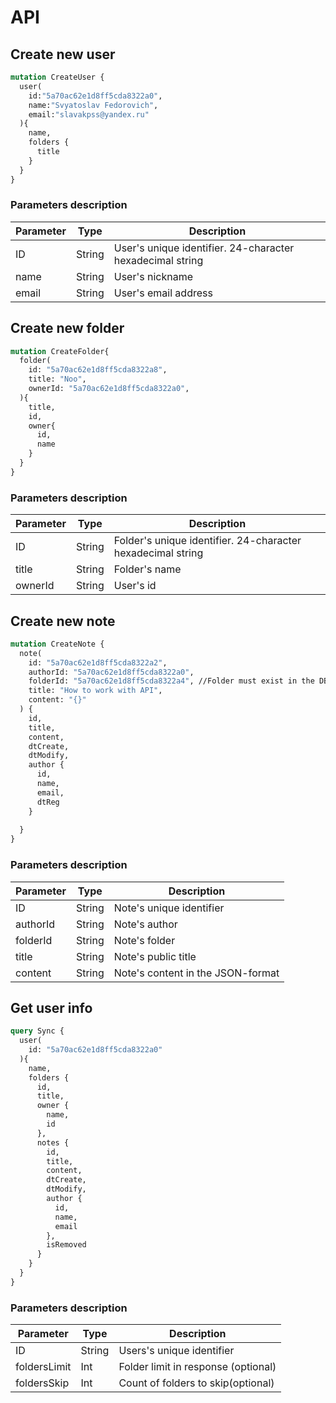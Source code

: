# API

## Create new user
```graphql
mutation CreateUser {
  user(
    id:"5a70ac62e1d8ff5cda8322a0",
    name:"Svyatoslav Fedorovich",
    email:"slavakpss@yandex.ru"
  ){
    name,
    folders {
      title
    }
  }
}
```
### Parameters description

| Parameter | Type | Description |
| -- | -- | -- |
| ID | String | User's unique identifier. 24-character hexadecimal string |
| name | String | User's nickname |
| email | String | User's email address |

## Create new folder
```graphql
mutation CreateFolder{
  folder(
    id: "5a70ac62e1d8ff5cda8322a8",
    title: "Noo",
    ownerId: "5a70ac62e1d8ff5cda8322a0",
  ){
    title,
    id,
    owner{
      id,
      name
    }
  }
}
```
### Parameters description

| Parameter | Type | Description |
| -- | -- | -- |
| ID | String | Folder's unique identifier. 24-character hexadecimal string |
| title | String | Folder's name |
| ownerId | String | User's id |

## Create new note
```graphql
mutation CreateNote {
  note(
    id: "5a70ac62e1d8ff5cda8322a2",
    authorId: "5a70ac62e1d8ff5cda8322a0", 
    folderId: "5a70ac62e1d8ff5cda8322a4", //Folder must exist in the DB
    title: "How to work with API",
    content: "{}"
  ) {
    id,
    title,
    content,
    dtCreate,
    dtModify,
    author {
      id,
      name,
      email,
      dtReg
    }
    
  }
}
```
### Parameters description

| Parameter | Type | Description |
| -- | -- | -- |
| ID | String | Note's unique identifier |
| authorId | String | Note's author |
| folderId | String | Note's folder |
| title | String | Note's public title |
| content | String | Note's content in the JSON-format |

## Get user info
```graphql
query Sync {
  user(
    id: "5a70ac62e1d8ff5cda8322a0"
  ){
    name,
    folders {
      id, 
      title,
      owner {
        name,
        id
      },
      notes {
        id,
        title,
        content,
        dtCreate,
        dtModify,
        author {
          id,
          name,
          email
        },
        isRemoved
      }
    }
  }
}
```

### Parameters description

| Parameter | Type | Description |
| -- | -- | -- |
| ID | String | Users's unique identifier |
| foldersLimit | Int | Folder limit in response (optional) |
| foldersSkip | Int | Count of folders to skip(optional)  |
